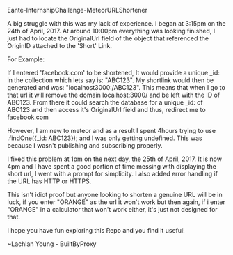 Eante-InternshipChallenge-MeteorURLShortener

A big struggle with this was my lack of experience. I began at 3:15pm on the 24th of April, 2017.  At around 10:00pm everything was looking finished, I just had to locate
the OriginalUrl field of the object that referenced the OriginID attached to the 'Short' Link. 

For Example:

If I entered 'facebook.com' to be shortened, It would provide a unique _id: in the collection which lets say is: "ABC123".  My shortlink would then be generated
and was: "localhost3000:/ABC123".  This means that when I go to that url it will remove the domain localhost:3000/ and be left with the ID of ABC123.  From there it could
search the database for a unique _id: of ABC123 and then access it's OriginalUrl field and thus, redirect me to facebook.com

However, I am new to meteor and as a result I spent 4hours trying to use .findOne({_id: ABC123}); and I was only getting undefined.  This was because I wasn't publishing and subscribing properly. 

I fixed this problem at 1pm on the next day, the 25th of April, 2017.  It is now 4pm and I have spent a good portion of time messing with displaying the short url, I went with a prompt for simplicity.  I also added error handling if the URL has HTTP or HTTPS.

This isn't idiot proof but anyone looking to shorten a genuine URL will be in luck, if you enter "ORANGE" as the url it won't work but then again, if i enter "ORANGE" in a calculator that won't work either, it's just not designed for that.

I hope you have fun exploring this Repo and you find it useful!

~Lachlan Young - BuiltByProxy

